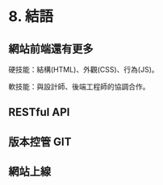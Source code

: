 # 8. 結語

## 網站前端還有更多

硬技能：結構\(HTML\)、外觀\(CSS\)、行為\(JS\)。

軟技能：與設計師、後端工程師的協調合作。

## RESTful API

## 版本控管 GIT

## 網站上線



